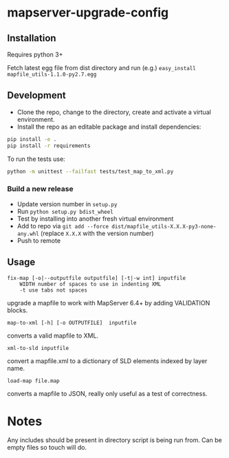 # mapserver-upgrade-config

## Installation

Requires python 3+

Fetch latest egg file from dist directory and run (e.g.) `easy_install mapfile_utils-1.1.0-py2.7.egg`


## Development

* Clone the repo, change to the directory, create and activate a virtual environment.
* Install the repo as an editable package and install dependencies:
```sh
pip install -e .
pip install -r requirements
```

To run the tests use:

```sh
python -m unittest --failfast tests/test_map_to_xml.py
```
    
### Build a new release

* Update version number in `setup.py`
* Run `python setup.py bdist_wheel`
* Test by installing into another fresh virtual environment
* Add to repo via `git add --force dist/mapfile_utils-X.X.X-py3-none-any.whl`
  (replace `X.X.X` with the version number)
* Push to remote

## Usage

    fix-map [-o|--outputfile outputfile] [-t|-w int] inputfile
        WIDTH number of spaces to use in indenting XML
        -t use tabs not spaces
        
upgrade a mapfile to work with MapServer 6.4+ by adding VALIDATION blocks.

    map-to-xml [-h] [-o OUTPUTFILE]  inputfile

converts a valid mapfile to XML.

	xml-to-sld inputfile
	
convert a mapfile.xml to a dictionary of SLD elements indexed by layer name.

    load-map file.map
    
converts a mapfile to JSON, really only useful as a test of correctness.

# Notes
Any includes should be present in directory script is being run from. Can be empty files so touch will do.

